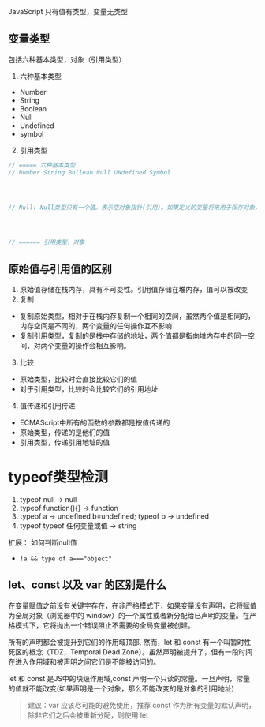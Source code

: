 JavaScript 只有值有类型，变量无类型
## 变量类型
包括六种基本类型，对象（引用类型）

1. 六种基本类型
  * Number
  * String
  * Boolean
  * Null
  * Undefined
  * symbol

2. 引用类型


```js
// ===== 六种基本类型
// Number String Bollean Null UNdefined Symbol




// Null: Null类型只有一个值。表示空对象指针(引用)。如果定义的变量将来用于保存对象，最好初始化为null




// ====== 引用类型，对象
```


## 原始值与引用值的区别
1. 原始值存储在栈内存，具有不可变性。引用值存储在堆内存，值可以被改变
2. 复制
  * 复制原始类型，相对于在栈内存复制一个相同的空间，虽然两个值是相同的，内存空间是不同的，两个变量的任何操作互不影响
  * 复制引用类型，复制的是栈中存储的地址，两个值都是指向堆内存中的同一空间，对两个变量的操作会相互影响。

3. 比较
  * 原始类型，比较时会直接比较它们的值
  * 对于引用类型，比较时会比较它们的引用地址

4. 值传递和引用传递
  * ECMAScript中所有的函数的参数都是按值传递的
  * 原始类型，传递的是他们的值
  * 引用类型，传递引用地址的值


# typeof类型检测
1. typeof null -> null
2. typeof function(){} -> function
3. typeof a -> undefined
  b=undefined; typeof b -> undefined
4. typeof typeof 任何变量或值 -> string

扩展： 如何判断null值
  - ` !a && type of a==="object" `


## let、const 以及 var 的区别是什么
在变量赋值之前没有关键字存在，在非严格模式下，如果变量没有声明，它将赋值为全局对象（浏览器中的 window）的一个属性或者新分配给已声明的变量。在严格模式下，它将抛出一个错误阻止不需要的全局变量被创建。

所有的声明都会被提升到它们的作用域顶部, 然而，let 和 const 有一个叫暂时性死区的概念（TDZ，Temporal Dead Zone）。虽然声明被提升了，但有一段时间在进入作用域和被声明之间它们是不能被访问的。

let 和 const 是JS中的块级作用域,const 声明一个只读的常量。一旦声明，常量的值就不能改变(如果声明是一个对象，那么不能改变的是对象的引用地址)

> 建议：var 应该尽可能的避免使用，推荐 const 作为所有变量的默认声明，除非它们之后会被重新分配，则使用 let
